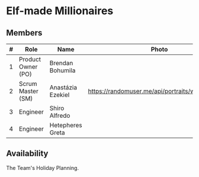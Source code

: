 # Elf-made Millionaires

## Members

| # | Role | Name | Photo |
| -- | -- | -- | -- |
| 1 | Product Owner (PO) | Brendan Bohumila | |
| 2 | Scrum Master (SM) | Anastázia Ezekiel | https://randomuser.me/api/portraits/women/63.jpg |
| 3 | Engineer | Shiro Alfredo | |
| 4 | Engineer | Hetepheres Greta | |

## Availability

The Team's Holiday Planning.
